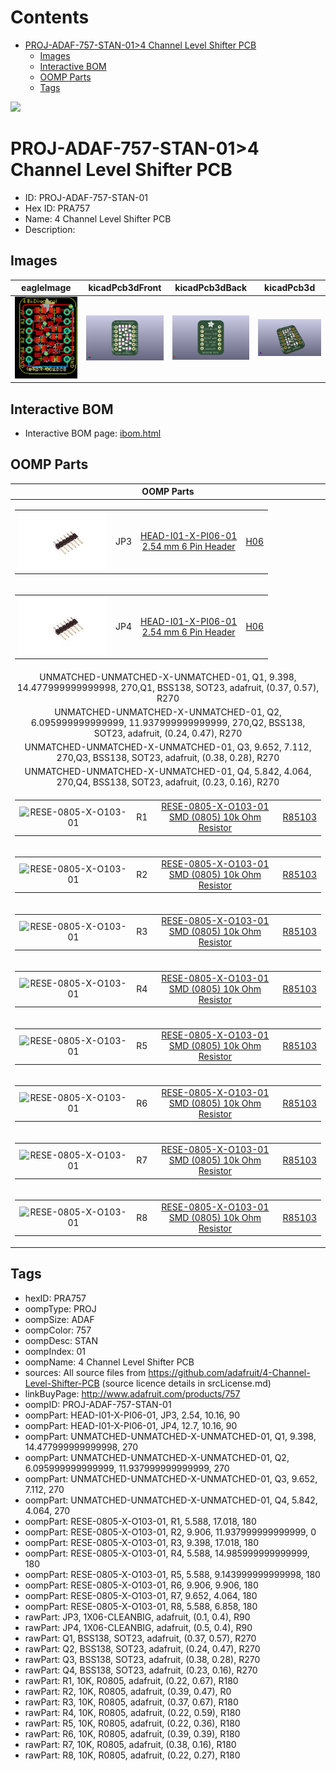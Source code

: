 



Contents
========

* [PROJ-ADAF-757-STAN-01>4 Channel Level Shifter PCB](#proj-adaf-757-stan-014-channel-level-shifter-pcb)
	* [Images](#images)
	* [Interactive BOM](#interactive-bom)
	* [OOMP Parts](#oomp-parts)
	* [Tags](#tags)
  
![][im]
# PROJ-ADAF-757-STAN-01>4 Channel Level Shifter PCB

- ID: PROJ-ADAF-757-STAN-01
- Hex ID: PRA757
- Name: 4 Channel Level Shifter PCB
- Description: 

## Images
  
  

|eagleImage|kicadPcb3dFront|kicadPcb3dBack|kicadPcb3d|
| :---: | :---: | :---: | :---: |
|[![eagleImage](eagleImage_140.png)](eagleImage_600.png)|[![kicadPcb3dFront](kicadPcb3dFront_140.png)](kicadPcb3dFront_600.png)|[![kicadPcb3dBack](kicadPcb3dBack_140.png)](kicadPcb3dBack_600.png)|[![kicadPcb3d](kicadPcb3d_140.png)](kicadPcb3d_600.png)|

## Interactive BOM

- Interactive BOM page: [ibom.html](kicad/bom/ibom.html)

## OOMP Parts
  

|OOMP Parts|
| :---: |
|<table><tr><td>![HEAD-I01-X-PI06-01](https://raw.githubusercontent.com/oomlout/oomlout_OOMP_parts/main/HEAD-I01-X-PI06-01/image_140.jpg)</td><td> JP3</td><td>[HEAD-I01-X-PI06-01<br>2.54 mm 6 Pin Header](https://github.com/oomlout/oomlout_OOMP_parts/tree/main/HEAD-I01-X-PI06-01/)</td><td>[H06](https://github.com/oomlout/oomlout_OOMP_parts/tree/main/HEAD-I01-X-PI06-01/)</td></tr></table>|
|<table><tr><td>![HEAD-I01-X-PI06-01](https://raw.githubusercontent.com/oomlout/oomlout_OOMP_parts/main/HEAD-I01-X-PI06-01/image_140.jpg)</td><td> JP4</td><td>[HEAD-I01-X-PI06-01<br>2.54 mm 6 Pin Header](https://github.com/oomlout/oomlout_OOMP_parts/tree/main/HEAD-I01-X-PI06-01/)</td><td>[H06](https://github.com/oomlout/oomlout_OOMP_parts/tree/main/HEAD-I01-X-PI06-01/)</td></tr></table>|
|UNMATCHED-UNMATCHED-X-UNMATCHED-01, Q1, 9.398, 14.477999999999998, 270,Q1, BSS138, SOT23, adafruit, (0.37, 0.57), R270|
|UNMATCHED-UNMATCHED-X-UNMATCHED-01, Q2, 6.095999999999999, 11.937999999999999, 270,Q2, BSS138, SOT23, adafruit, (0.24, 0.47), R270|
|UNMATCHED-UNMATCHED-X-UNMATCHED-01, Q3, 9.652, 7.112, 270,Q3, BSS138, SOT23, adafruit, (0.38, 0.28), R270|
|UNMATCHED-UNMATCHED-X-UNMATCHED-01, Q4, 5.842, 4.064, 270,Q4, BSS138, SOT23, adafruit, (0.23, 0.16), R270|
|<table><tr><td>![RESE-0805-X-O103-01](https://raw.githubusercontent.com/oomlout/oomlout_OOMP_parts/main/RESE-0805-X-O103-01/image_140.jpg)</td><td> R1</td><td>[RESE-0805-X-O103-01<br>SMD (0805) 10k Ohm Resistor](https://github.com/oomlout/oomlout_OOMP_parts/tree/main/RESE-0805-X-O103-01/)</td><td>[R85103](https://github.com/oomlout/oomlout_OOMP_parts/tree/main/RESE-0805-X-O103-01/)</td></tr></table>|
|<table><tr><td>![RESE-0805-X-O103-01](https://raw.githubusercontent.com/oomlout/oomlout_OOMP_parts/main/RESE-0805-X-O103-01/image_140.jpg)</td><td> R2</td><td>[RESE-0805-X-O103-01<br>SMD (0805) 10k Ohm Resistor](https://github.com/oomlout/oomlout_OOMP_parts/tree/main/RESE-0805-X-O103-01/)</td><td>[R85103](https://github.com/oomlout/oomlout_OOMP_parts/tree/main/RESE-0805-X-O103-01/)</td></tr></table>|
|<table><tr><td>![RESE-0805-X-O103-01](https://raw.githubusercontent.com/oomlout/oomlout_OOMP_parts/main/RESE-0805-X-O103-01/image_140.jpg)</td><td> R3</td><td>[RESE-0805-X-O103-01<br>SMD (0805) 10k Ohm Resistor](https://github.com/oomlout/oomlout_OOMP_parts/tree/main/RESE-0805-X-O103-01/)</td><td>[R85103](https://github.com/oomlout/oomlout_OOMP_parts/tree/main/RESE-0805-X-O103-01/)</td></tr></table>|
|<table><tr><td>![RESE-0805-X-O103-01](https://raw.githubusercontent.com/oomlout/oomlout_OOMP_parts/main/RESE-0805-X-O103-01/image_140.jpg)</td><td> R4</td><td>[RESE-0805-X-O103-01<br>SMD (0805) 10k Ohm Resistor](https://github.com/oomlout/oomlout_OOMP_parts/tree/main/RESE-0805-X-O103-01/)</td><td>[R85103](https://github.com/oomlout/oomlout_OOMP_parts/tree/main/RESE-0805-X-O103-01/)</td></tr></table>|
|<table><tr><td>![RESE-0805-X-O103-01](https://raw.githubusercontent.com/oomlout/oomlout_OOMP_parts/main/RESE-0805-X-O103-01/image_140.jpg)</td><td> R5</td><td>[RESE-0805-X-O103-01<br>SMD (0805) 10k Ohm Resistor](https://github.com/oomlout/oomlout_OOMP_parts/tree/main/RESE-0805-X-O103-01/)</td><td>[R85103](https://github.com/oomlout/oomlout_OOMP_parts/tree/main/RESE-0805-X-O103-01/)</td></tr></table>|
|<table><tr><td>![RESE-0805-X-O103-01](https://raw.githubusercontent.com/oomlout/oomlout_OOMP_parts/main/RESE-0805-X-O103-01/image_140.jpg)</td><td> R6</td><td>[RESE-0805-X-O103-01<br>SMD (0805) 10k Ohm Resistor](https://github.com/oomlout/oomlout_OOMP_parts/tree/main/RESE-0805-X-O103-01/)</td><td>[R85103](https://github.com/oomlout/oomlout_OOMP_parts/tree/main/RESE-0805-X-O103-01/)</td></tr></table>|
|<table><tr><td>![RESE-0805-X-O103-01](https://raw.githubusercontent.com/oomlout/oomlout_OOMP_parts/main/RESE-0805-X-O103-01/image_140.jpg)</td><td> R7</td><td>[RESE-0805-X-O103-01<br>SMD (0805) 10k Ohm Resistor](https://github.com/oomlout/oomlout_OOMP_parts/tree/main/RESE-0805-X-O103-01/)</td><td>[R85103](https://github.com/oomlout/oomlout_OOMP_parts/tree/main/RESE-0805-X-O103-01/)</td></tr></table>|
|<table><tr><td>![RESE-0805-X-O103-01](https://raw.githubusercontent.com/oomlout/oomlout_OOMP_parts/main/RESE-0805-X-O103-01/image_140.jpg)</td><td> R8</td><td>[RESE-0805-X-O103-01<br>SMD (0805) 10k Ohm Resistor](https://github.com/oomlout/oomlout_OOMP_parts/tree/main/RESE-0805-X-O103-01/)</td><td>[R85103](https://github.com/oomlout/oomlout_OOMP_parts/tree/main/RESE-0805-X-O103-01/)</td></tr></table>|

## Tags

- hexID: PRA757
- oompType: PROJ
- oompSize: ADAF
- oompColor: 757
- oompDesc: STAN
- oompIndex: 01
- oompName: 4 Channel Level Shifter PCB
- sources: All source files from https://github.com/adafruit/4-Channel-Level-Shifter-PCB (source licence details in srcLicense.md)
- linkBuyPage: http://www.adafruit.com/products/757
- oompID: PROJ-ADAF-757-STAN-01
- oompPart: HEAD-I01-X-PI06-01, JP3, 2.54, 10.16, 90
- oompPart: HEAD-I01-X-PI06-01, JP4, 12.7, 10.16, 90
- oompPart: UNMATCHED-UNMATCHED-X-UNMATCHED-01, Q1, 9.398, 14.477999999999998, 270
- oompPart: UNMATCHED-UNMATCHED-X-UNMATCHED-01, Q2, 6.095999999999999, 11.937999999999999, 270
- oompPart: UNMATCHED-UNMATCHED-X-UNMATCHED-01, Q3, 9.652, 7.112, 270
- oompPart: UNMATCHED-UNMATCHED-X-UNMATCHED-01, Q4, 5.842, 4.064, 270
- oompPart: RESE-0805-X-O103-01, R1, 5.588, 17.018, 180
- oompPart: RESE-0805-X-O103-01, R2, 9.906, 11.937999999999999, 0
- oompPart: RESE-0805-X-O103-01, R3, 9.398, 17.018, 180
- oompPart: RESE-0805-X-O103-01, R4, 5.588, 14.985999999999999, 180
- oompPart: RESE-0805-X-O103-01, R5, 5.588, 9.143999999999998, 180
- oompPart: RESE-0805-X-O103-01, R6, 9.906, 9.906, 180
- oompPart: RESE-0805-X-O103-01, R7, 9.652, 4.064, 180
- oompPart: RESE-0805-X-O103-01, R8, 5.588, 6.858, 180
- rawPart: JP3, 1X06-CLEANBIG, adafruit, (0.1, 0.4), R90
- rawPart: JP4, 1X06-CLEANBIG, adafruit, (0.5, 0.4), R90
- rawPart: Q1, BSS138, SOT23, adafruit, (0.37, 0.57), R270
- rawPart: Q2, BSS138, SOT23, adafruit, (0.24, 0.47), R270
- rawPart: Q3, BSS138, SOT23, adafruit, (0.38, 0.28), R270
- rawPart: Q4, BSS138, SOT23, adafruit, (0.23, 0.16), R270
- rawPart: R1, 10K, R0805, adafruit, (0.22, 0.67), R180
- rawPart: R2, 10K, R0805, adafruit, (0.39, 0.47), R0
- rawPart: R3, 10K, R0805, adafruit, (0.37, 0.67), R180
- rawPart: R4, 10K, R0805, adafruit, (0.22, 0.59), R180
- rawPart: R5, 10K, R0805, adafruit, (0.22, 0.36), R180
- rawPart: R6, 10K, R0805, adafruit, (0.39, 0.39), R180
- rawPart: R7, 10K, R0805, adafruit, (0.38, 0.16), R180
- rawPart: R8, 10K, R0805, adafruit, (0.22, 0.27), R180



[im]: kicadPcb3d_450.png
